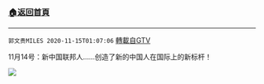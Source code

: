 ﻿###  [:house:返回首頁](https://github.com/ourhimalayas/txt)
---

`郭文贵MILES 2020-11-15T01:07:06` [轉載自GTV](https://gtv.org/web/#/UserInfo/5e596957357cc612d35a8044)

11月14号：新中国联邦人……创造了新的中国人在国际上的新标杆！

[![](https://filegroup.gtv.org/cdn-cgi/image/width=600/https://filegroup.gtv.org/group4/default/20201115/01/07/0/c6d30cec1752b9bdfdbe2e066c519f26.jpg)](https://filegroup.gtv.org/group4/default/20201115/01/07/0/65300399c1d5d0eb23cef098225b5e4f.mp4)